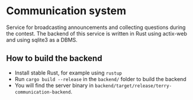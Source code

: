 # Communication system

Service for broadcasting announcements and collecting questions during the contest.
The backend of this service is written in Rust using actix-web and using sqlite3 as a DBMS.

## How to build the backend

- Install stable Rust, for example using `rustup`
- Run `cargo build --release` in the `backend/` folder to build the backend
- You will find the server binary in `backend/target/release/terry-communication-backend`.